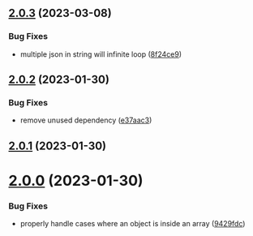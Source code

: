 ## [2.0.3](https://github.com/bconnorwhite/extract-first-json/compare/v2.0.2...v2.0.3) (2023-03-08)


### Bug Fixes

* multiple json in string will infinite loop ([8f24ce9](https://github.com/bconnorwhite/extract-first-json/commit/8f24ce96491405bef5b5bf4569a1e21ab51b57e2))



## [2.0.2](https://github.com/bconnorwhite/extract-first-json/compare/v2.0.1...v2.0.2) (2023-01-30)


### Bug Fixes

* remove unused dependency ([e37aac3](https://github.com/bconnorwhite/extract-first-json/commit/e37aac325b142ab06e4c2f07453583e070e5503f))



## [2.0.1](https://github.com/bconnorwhite/extract-first-json/compare/v2.0.0...v2.0.1) (2023-01-30)



# [2.0.0](https://github.com/bconnorwhite/extract-first-json/compare/v1.0.1...v2.0.0) (2023-01-30)


### Bug Fixes

* properly handle cases where an object is inside an array ([9429fdc](https://github.com/bconnorwhite/extract-first-json/commit/9429fdc1e64b8323d1ea2ba7ceffe0cb17a86911))



